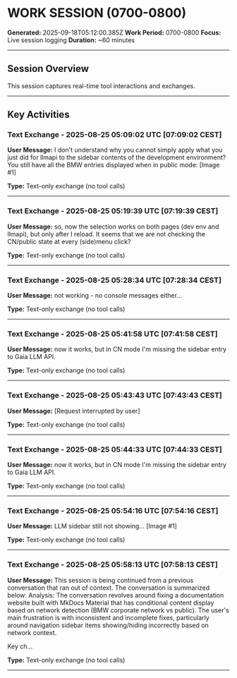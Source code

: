 # WORK SESSION (0700-0800)

**Generated:** 2025-09-18T05:12:00.385Z
**Work Period:** 0700-0800
**Focus:** Live session logging
**Duration:** ~60 minutes

---

## Session Overview

This session captures real-time tool interactions and exchanges.

---

## Key Activities

### Text Exchange - 2025-08-25 05:09:02 UTC [07:09:02 CEST]

**User Message:** I don't understand why you cannot simply apply what you just did for llmapi to the sidebar contents of the development environment? You still have all the BMW entries displayed when in public mode: [Image #1]

**Type:** Text-only exchange (no tool calls)

---

### Text Exchange - 2025-08-25 05:19:39 UTC [07:19:39 CEST]

**User Message:** so, now the selection works on both pages (dev env and llmapi), but only after I reload. It seems that we are not checking the CN/public state at every (side)menu click?

**Type:** Text-only exchange (no tool calls)

---

### Text Exchange - 2025-08-25 05:28:34 UTC [07:28:34 CEST]

**User Message:** not working - no console messages either...

**Type:** Text-only exchange (no tool calls)

---

### Text Exchange - 2025-08-25 05:41:58 UTC [07:41:58 CEST]

**User Message:** now it works, but in CN mode I'm missing the sidebar entry to Gaia LLM API.

**Type:** Text-only exchange (no tool calls)

---

### Text Exchange - 2025-08-25 05:43:43 UTC [07:43:43 CEST]

**User Message:** [Request interrupted by user]

**Type:** Text-only exchange (no tool calls)

---

### Text Exchange - 2025-08-25 05:44:33 UTC [07:44:33 CEST]

**User Message:** now it works, but in CN mode I'm missing the sidebar entry to Gaia LLM API.

**Type:** Text-only exchange (no tool calls)

---

### Text Exchange - 2025-08-25 05:54:16 UTC [07:54:16 CEST]

**User Message:** LLM sidebar still not showing... [Image #1]

**Type:** Text-only exchange (no tool calls)

---

### Text Exchange - 2025-08-25 05:58:13 UTC [07:58:13 CEST]

**User Message:** This session is being continued from a previous conversation that ran out of context. The conversation is summarized below:
Analysis:
The conversation revolves around fixing a documentation website built with MkDocs Material that has conditional content display based on network detection (BMW corporate network vs public). The user's main frustration is with inconsistent and incomplete fixes, particularly around navigation sidebar items showing/hiding incorrectly based on network context.

Key ch...

**Type:** Text-only exchange (no tool calls)

---

